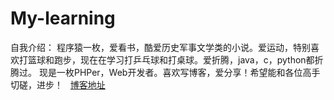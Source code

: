  My-learning 
 ====
 自我介绍：
    程序猿一枚，爱看书，酷爱历史军事文学类的小说。爱运动，特别喜欢打篮球和跑步，现在在学习打乒乓球和打桌球。爱折腾，java，c，python都折腾过。
    现是一枚PHPer，Web开发者。喜欢写博客，爱分享！希望能和各位高手切磋，进步！
    [博客地址](http://blog.csdn.net/whq19890827 "悬停显示")

